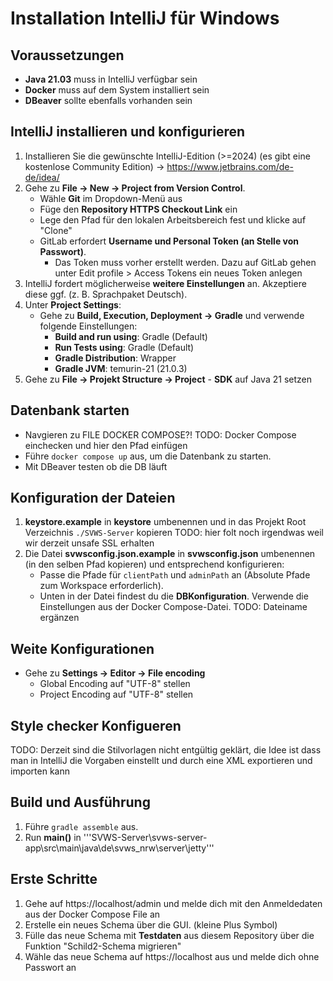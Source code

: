 # Installation IntelliJ für Windows

## Voraussetzungen

+ **Java 21.03** muss in IntelliJ verfügbar sein
+ **Docker** muss auf dem System installiert sein
+ **DBeaver** sollte ebenfalls vorhanden sein

## IntelliJ installieren und konfigurieren

1. Installieren Sie die gewünschte IntelliJ-Edition (>=2024) (es gibt eine kostenlose Community Edition) -> https://www.jetbrains.com/de-de/idea/
2. Gehe zu **File -> New -> Project from Version Control**.
    + Wähle **Git** im Dropdown-Menü aus
    + Füge den **Repository HTTPS Checkout Link** ein
    + Lege den Pfad für den lokalen Arbeitsbereich fest und klicke auf "Clone"
    + GitLab erfordert **Username und Personal Token (an Stelle von Passwort)**.
      + Das Token muss vorher erstellt werden. Dazu auf GitLab gehen unter Edit profile > Access Tokens ein neues Token anlegen
3. IntelliJ fordert möglicherweise **weitere Einstellungen** an. Akzeptiere diese ggf. (z. B. Sprachpaket Deutsch).
4. Unter **Project Settings**:
    - Gehe zu **Build, Execution, Deployment -> Gradle** und verwende folgende Einstellungen:
        - **Build and run using**: Gradle (Default)
        - **Run Tests using**: Gradle (Default)
        - **Gradle Distribution**: Wrapper
        - **Gradle JVM**: temurin-21 (21.0.3)
5. Gehe zu **File -> Projekt Structure -> Project**
        - **SDK** auf Java 21 setzen

## Datenbank starten
+ Navgieren zu FILE DOCKER COMPOSE?! TODO: Docker Compose einchecken und hier den Pfad einfügen
+ Führe `docker compose up` aus, um die Datenbank zu starten.
+ Mit DBeaver testen ob die DB läuft

## Konfiguration der Dateien

1. **keystore.example** in  **keystore** umbenennen und in das Projekt Root Verzeichnis `./SVWS-Server` kopieren TODO: hier folt noch irgendwas weil wir derzeit unsafe SSL erhalten
2. Die Datei **svwsconfig.json.example** in **svwsconfig.json** umbenennen (in den selben Pfad kopieren) und entsprechend konfigurieren:
    + Passe die Pfade für `clientPath` und `adminPath` an (Absolute Pfade zum Workspace erforderlich).
    + Unten in der Datei findest du die **DBKonfiguration**. Verwende die Einstellungen aus der Docker Compose-Datei. TODO: Dateiname ergänzen

## Weite Konfigurationen
+ Gehe zu **Settings -> Editor -> File encoding**
  + Global Encoding auf "UTF-8" stellen
  + Project Encoding auf "UTF-8" stellen

## Style checker Konfigueren
TODO: Derzeit sind die Stilvorlagen nicht entgültig geklärt, die Idee ist dass man in IntelliJ die Vorgaben einstellt und durch eine XML exportieren und importen kann


## Build und Ausführung

1. Führe `gradle assemble` aus.
2. Run **main()** in '''SVWS-Server\svws-server-app\src\main\java\de\svws_nrw\server\jetty'''

## Erste Schritte

1. Gehe auf https://localhost/admin und melde dich mit den Anmeldedaten aus der Docker Compose File an
2. Erstelle ein neues Schema über die GUI. (kleine Plus Symbol)
3. Fülle das neue Schema mit **Testdaten** aus diesem Repository über die Funktion "Schild2-Schema migrieren"
4. Wähle das neue Schema auf https://localhost aus und melde dich ohne Passwort an
